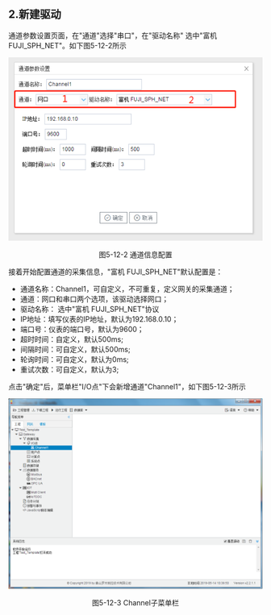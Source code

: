 ## 2.新建驱动

通道参数设置页面，在"通道"选择"串口"，在"驱动名称" 选中"富机 FUJI_SPH_NET"。如下图5-12-2所示

![](assets/默认采集信息.png)

<center>  图5-12-2 通道信息配置	</center>

接着开始配置通道的采集信息，"富机 FUJI_SPH_NET"默认配置是：

- 通道名称：Channel1，可自定义，不可重复，定义网关的采集通道；
- 通道：网口和串口两个选项，该驱动选择网口；
- 驱动名称： 选中"富机 FUJI_SPH_NET"协议
- IP地址：填写仪表的IP地址，默认为192.168.0.10；
- 端口号：仪表的端口号，默认为9600；
- 超时时间：自定义，默认500ms; 
- 间隔时间：可自定义，默认500ms;
- 轮询时间：可自定义，默认为0ms;
- 重试次数：可自定义，默认为3;

点击"确定"后，菜单栏"I/O点"下会新增通道"Channel1"，如下图5-12-3所示

![](../../../assets/通道创建完成.png)

<center> 图5-12-3 Channel子菜单栏</center>